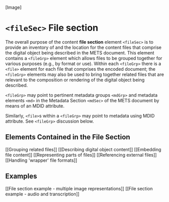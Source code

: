 [Image]

# `<fileSec>` File section

The overall purpose of the content **file section** element `<fileSec>`
is to provide an inventory of and the location for the content files
that comprise the digital object being described in the METS document.
This element contains a `<fileGrp>` element which allows files to be
grouped together for various purposes (e.g., by format or use). Within
each `<fileGrp>` there is a `<file>` element for each file that
comprises the encoded document; the `<fileGrp>` elements may also be
used to bring together related files that are relevant to the
composition or rendering of the digital object being described.

`<fileGrp>` may point to pertinent metadata groups `<mdGrp>` and
metadata elements `<md>` in the Metadata Section `<mdSec>` of the METS
document by means of an MDID attribute.

Similarly, `<file>`s within a `<fileGrp>` may point to metadata using
MDID attribute. See `<fileGrp>` discussion below.

## Elements Contained in the File Section

[[Grouping related files]]
[[Describing digital object content]]
[[Embedding file content]]
[[Representing parts of files]]
[[Referencing external files]]
[[Handling 'wrapper' file formats]]
## Examples

[[File section example - multiple image representations]]
[[File section example - audio and transcription]]